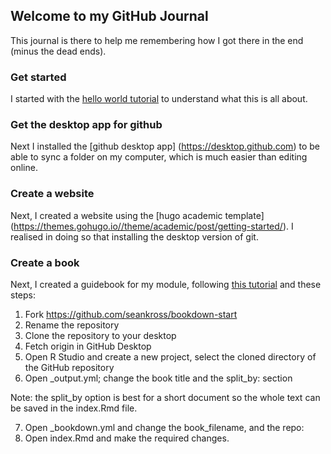 ## Welcome to my GitHub Journal 

This journal is there to help me remembering how I got there in the end (minus the dead ends).

### Get started

I started with the [hello world tutorial](https://guides.github.com/activities/hello-world/) to understand what this is all about.

### Get the desktop app for github

Next I installed the [github desktop app] (https://desktop.github.com) to be able to sync a folder on my computer, which is much easier than editing online.

### Create a website

Next, I created a website using the [hugo academic template] (https://themes.gohugo.io//theme/academic/post/getting-started/). I realised in doing so that installing the desktop version of git.

### Create a book

Next, I created a guidebook for my module, following [this tutorial](http://seankross.com/2016/11/17/How-to-Start-a-Bookdown-Book.html) and these steps:

1. Fork https://github.com/seankross/bookdown-start
2. Rename the repository
3. Clone the repository to your desktop
4. Fetch origin in GitHub Desktop
5. Open R Studio and create a new project, select the cloned directory of the GitHub repository
6. Open _output.yml; change the book title and the split_by: section 

<div class="alert alert-info">
Note: the split_by option is best for a short document so the whole text can be saved in the index.Rmd file.
</div>

7. Open _bookdown.yml and change the book_filename, and the repo:
8. Open index.Rmd and make the required changes.









